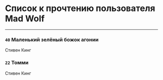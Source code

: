 # Список к прочтению пользователя Mad Wolf
---

### `40` Маленький зелёный божок агонии
Стивен Кинг

### `22` Томми
Стивен Кинг

